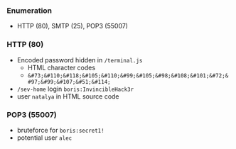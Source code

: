 ### Enumeration
- HTTP (80), SMTP (25), POP3 (55007)
### HTTP (80)
- Encoded password hidden in `/terminal.js`
	- HTML character codes
	- `&#73;&#110;&#118;&#105;&#110;&#99;&#105;&#98;&#108;&#101;&#72;&#97;&#99;&#107;&#51;&#114;`
- `/sev-home` login `boris:InvincibleHack3r`
- user `natalya` in HTML source code
### POP3 (55007)
- bruteforce for `boris:secret1!`
- potential user `alec`